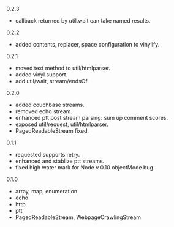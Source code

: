 0.2.3

* callback returned by util.wait can take named results.

0.2.2

* added contents, replacer, space configuration to vinylify.

0.2.1

* moved text method to util/htmlparser.
* added vinyl support.
* add util/wait, stream/endsOf.

0.2.0

* added couchbase streams.
* removed echo stream.
* enhanced ptt post stream parsing: sum up comment scores.
* exposed util/request, util/htmlparser.
* PagedReadableStream fixed.

0.1.1

* requested supports retry.
* enhanced and stablize ptt streams.
* fixed high water mark for Node v 0.10 objectMode bug.

0.1.0

* array, map, enumeration
* echo
* http
* ptt
* PagedReadableStream, WebpageCrawlingStream
